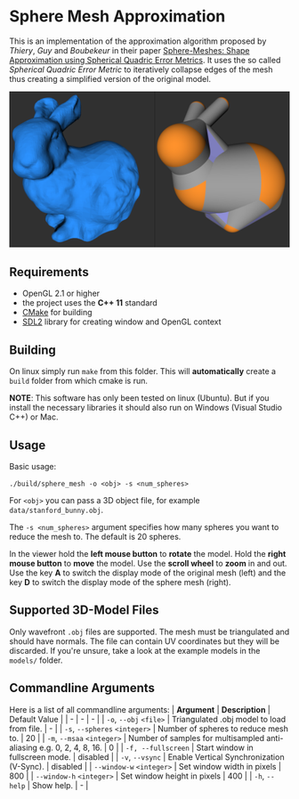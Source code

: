 # Sphere Mesh Approximation
This is an implementation of the approximation algorithm proposed by *Thiery*, *Guy* and *Boubekeur* in their paper [Sphere-Meshes: Shape Approximation using Spherical Quadric Error Metrics](https://dl.acm.org/doi/10.1145/2508363.2508384). It uses the so called *Spherical Quadric Error Metric* to iteratively collapse edges of the mesh thus creating a simplified version of the original model.

![Sphere mesh approximation of the stanford bunny.](doc/bunny.png)

## Requirements
- OpenGL 2.1 or higher
- the project uses the **C++ 11** standard
- [CMake](https://cmake.org/) for building
- [SDL2](http://www.libsdl.org/) library for creating window and OpenGL context

## Building
On linux simply run `make` from this folder.
This will **automatically** create a `build` folder from which cmake is run.

**NOTE**: This software has only been tested on linux (Ubuntu).
But if you install the necessary libraries it should also run on Windows (Visual Studio C++) or Mac.

## Usage
Basic usage:
```
./build/sphere_mesh -o <obj> -s <num_spheres>
```
For `<obj>` you can pass a 3D object file, for example `data/stanford_bunny.obj`.

The `-s <num_spheres>` argument specifies how many spheres you want to reduce the mesh to. The default is 20 spheres.

In the viewer hold the **left mouse button** to **rotate** the model. Hold the **right mouse button** to **move** the model. Use the **scroll wheel** to **zoom** in and out.
Use the key **A** to switch the display mode of the original mesh (left) and the key **D** to switch the display mode of the sphere mesh (right).

## Supported 3D-Model Files
Only wavefront `.obj` files are supported.
The mesh must be triangulated and should have normals. The file can contain UV coordinates but they will be discarded. If you're unsure, take a look at the example models in the `models/` folder.

## Commandline Arguments
Here is a list of all commandline arguments:
| **Argument** | **Description** | Default Value |
| - | - | - |
| `-o`, `--obj` `<file>` | Triangulated .obj model to load from file. | - |
| `-s`, `--spheres` `<integer>` | Number of spheres to reduce mesh to. | 20 |
| `-m`, `--msaa` `<integer>` | Number of samples for multisampled anti-aliasing e.g. 0, 2, 4, 8, 16. | 0 |
| `-f, --fullscreen` | Start window in fullscreen mode. | disabled |
| `-v`, `--vsync` | Enable Vertical Synchronization (V-Sync). | disabled |
| `--window-w` `<integer>` | Set window width in pixels | 800 |
| `--window-h` `<integer>` | Set window height in pixels | 400 |
| `-h`, `--help` | Show help. | - |
